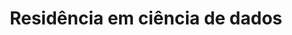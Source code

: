 ---
title:  Residência em ciência de dados
type: landing
show_breadcrumb: true

tags: [""]

sections:
  - block: markdown
    content:
      title: Residência em ciência de dados Usiminas
      subtitle:
      text: '<p>Pensando em ampliar o conhecimento de seus colaboradores, a Usiminas realizou mentorias com profissionais da Universidade Federal de Minas Gerais, uma das referências em ciência de dados no país. A iniciativa foi fruto de uma parceria entre a Universidade Corporativa Usiminas, a Diretoria de TI e a UFMG.


      O programa, com duração de um ano, abordou teoria e prática para desenvolver e aprimorar processos de trabalho na Usiminas. Giselle Miranda Bento, coordenadora do Centro de Excelência em Analytics da Usiminas, destaca a importância do projeto de mentoria e incentivo à cultura de dados. “Com as novas tecnologias temos muito mais dados circulando e é muito importante entendê-los. O mundo da ciência de dados não é mais exclusivo do cenário técnico de TI ou de uma equipe de dados. A alfabetização em dados é um grande trunfo para a Usiminas, queremos que nossos colaboradores consigam visualizar oportunidades dentro de suas áreas e propor soluções”, finaliza.'

  - block: image-gallery
    custom_id: 'minha-galeria'
    content:
      images:
        - filename: USIMINAS-1-1.png

    design:
      columns: '1'
---